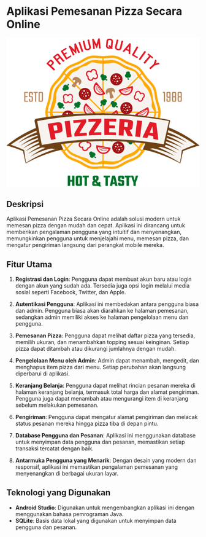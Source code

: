 # Aplikasi Pemesanan Pizza Secara Online

![Logo](images/Logo.png)



## Deskripsi

Aplikasi Pemesanan Pizza Secara Online adalah solusi modern untuk memesan pizza dengan mudah dan cepat. Aplikasi ini dirancang untuk memberikan pengalaman pengguna yang intuitif dan menyenangkan, memungkinkan pengguna untuk menjelajahi menu, memesan pizza, dan mengatur pengiriman langsung dari perangkat mobile mereka.

## Fitur Utama

1. **Registrasi dan Login**: Pengguna dapat membuat akun baru atau login dengan akun yang sudah ada. Tersedia juga opsi login melalui media sosial seperti Facebook, Twitter, dan Apple.

2. **Autentikasi Pengguna**: Aplikasi ini membedakan antara pengguna biasa dan admin. Pengguna biasa akan diarahkan ke halaman pemesanan, sedangkan admin memiliki akses ke halaman pengelolaan menu dan pengguna.

3. **Pemesanan Pizza**: Pengguna dapat melihat daftar pizza yang tersedia, memilih ukuran, dan menambahkan topping sesuai keinginan. Setiap pizza dapat ditambah atau dikurangi jumlahnya dengan mudah.

4. **Pengelolaan Menu oleh Admin**: Admin dapat menambah, mengedit, dan menghapus item pizza dari menu. Setiap perubahan akan langsung diperbarui di aplikasi.

5. **Keranjang Belanja**: Pengguna dapat melihat rincian pesanan mereka di halaman keranjang belanja, termasuk total harga dan alamat pengiriman. Pengguna juga dapat menambah atau mengurangi item di keranjang sebelum melakukan pemesanan.

6. **Pengiriman**: Pengguna dapat mengatur alamat pengiriman dan melacak status pesanan mereka hingga pizza tiba di depan pintu.

7. **Database Pengguna dan Pesanan**: Aplikasi ini menggunakan database untuk menyimpan data pengguna dan pesanan, memastikan setiap transaksi tercatat dengan baik.

8. **Antarmuka Pengguna yang Menarik**: Dengan desain yang modern dan responsif, aplikasi ini memastikan pengalaman pemesanan yang menyenangkan di berbagai ukuran layar.

## Teknologi yang Digunakan

- **Android Studio**: Digunakan untuk mengembangkan aplikasi ini dengan menggunakan bahasa pemrograman Java.
- **SQLite**: Basis data lokal yang digunakan untuk menyimpan data pengguna dan pesanan.


